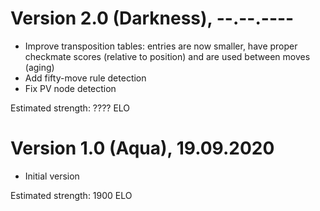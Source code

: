 # Version 2.0 (Darkness), --.--.----
 - Improve transposition tables: entries are now smaller, have proper checkmate scores (relative to position) and are used between moves (aging)
 - Add fifty-move rule detection
 - Fix PV node detection

Estimated strength: ???? ELO

# Version 1.0 (Aqua), 19.09.2020
 - Initial version

Estimated strength: 1900 ELO